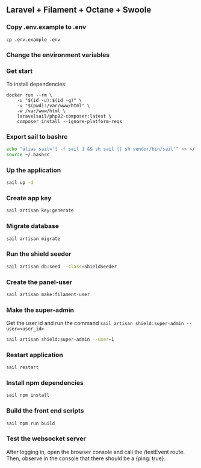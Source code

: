 ## Laravel + Filament + Octane + Swoole

### Copy .env.example to .env
```shell
cp .env.example .env
```
### Change the environment variables

### Get start
To install dependencies:
```shell
docker run --rm \
    -u "$(id -u):$(id -g)" \
    -v "$(pwd):/var/www/html" \
    -w /var/www/html \
    laravelsail/php82-composer:latest \
    composer install --ignore-platform-reqs
```
### Export sail to bashrc
```bash
echo "alias sail='[ -f sail ] && sh sail || sh vendor/bin/sail'" >> ~/.bashrc;
source ~/.bashrc
```
### Up the application
```bash
sail up -d
```

### Create app key

```bash
sail artisan key:generate
```
### Migrate database

```bash
sail artisan migrate
```

### Run the shield seeder
```bash
sail artisan db:seed --class=ShieldSeeder
```

### Create the panel-user
```bash
sail artisan make:filament-user
```

### Make the super-admin
Get the user id and run the command ```sail artisan shield:super-admin --user=<user_id>```
```bash
sail artisan shield:super-admin --user=1
```

### Restart application
```bash
sail restart
```

### Install npm dependencies
```bash
sail npm install
```

### Build the front end scripts
```bash
sail npm run build
```

### Test the websocket server

After logging in, open the browser console and call the /testEvent route. Then, observe in the console that there should be a {ping: true}.
